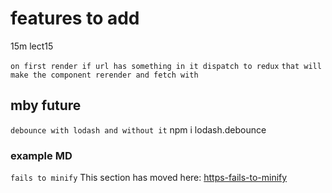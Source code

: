 # features to add
15m lect15

`on first render if url has something in it dispatch to redux`
`that will make the component rerender and fetch with  `



## mby future
`debounce with lodash and without it` npm i lodash.debounce



### example MD
`fails to minify`
This section has moved here:
 [https-fails-to-minify](https)
  [](https)
